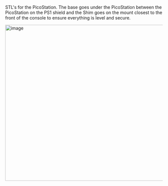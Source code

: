 STL's for the PicoStation. The base goes under the PicoStation between the PicoStation on the PS1 shield and the Shim goes on the mount closest to the front of the console to ensure everything is level and secure.

<img width="1011" height="499" alt="image" src="https://github.com/user-attachments/assets/190232f0-d787-42c4-829a-371b63a0b2e5" />
